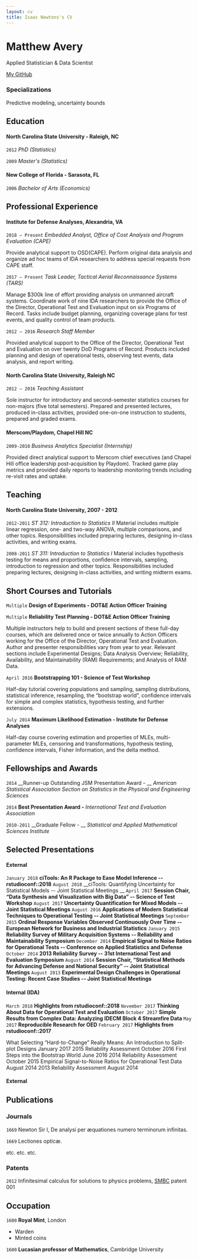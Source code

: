 ```yaml
---
layout: cv
title: Isaac Newtons's CV
---
```

# Matthew Avery
Applied Statistician & Data Scientist

<div id="webaddress">
<a href="https://github.com/matthewravery">My GitHub</a>
</div>


### Specializations

Predictive modeling, uncertainty bounds

## Education

#### North Carolina State University - Raleigh, NC
`2012`
_PhD (Statistics)_

`2009`
_Master's (Statistics)_

#### New College of Florida - Sarasota, FL

`2006`
_Bachelor of Arts (Economics)_

## Professional Experience

#### Institute for Defense Analyses, Alexandria, VA
`2018 – Present` _Embedded Analyst, Office of Cost Analysis and Program Evaluation (CAPE)_

Provide analytical support to OSD(CAPE). Perform original data analysis and organize ad hoc teams of IDA researchers to address special requests from CAPE staff. 

`2017 – Present` _Task Leader, Tactical Aerial Reconnaissance Systems (TARS)_

Manage $300k line of effort providing analysis on unmanned aircraft systems. Coordinate work of nine IDA researchers to provide the Office of the Director, Operational Test and Evaluation input on six Programs of Record. Tasks include budget planning, organizing coverage plans for test events, and quality control of team products. 

`2012 – 2016` _Research Staff Member_

Provided analytical support to the Office of the Director, Operational Test and Evaluation on over twenty DoD Programs of Record. Products included planning and design of operational tests, observing test events, data analysis, and report writing.

#### North Carolina State University, Raleigh NC

`2012 – 2016` _Teaching Assistant_

Sole instructor for introductory and second-semester statistics courses for non-majors (five total semesters). Prepared and presented lectures, produced in-class activities, provided one-on-one instruction to students, prepared and graded exams.

#### Merscom/Playdom, Chapel Hill NC

`2009-2010` _Business Analytics Specialist (Internship)_

Provided direct analytical support to Merscom chief executives (and Chapel Hill office leadership post-acquisition by Playdom). Tracked game play metrics and provided daily reports to leadership monitoring trends including re-visit rates and uptake. 

## Teaching

#### North Carolina State University, 2007 - 2012

`2012-2011` _ST 312: Introduction to Statistics II_
Material includes multiple linear regression, one- and two-way ANOVA, multiple comparisons, and other topics. Responsibilities included preparing lectures, designing in-class activities, and writing exams. 

`2008-2011`  _ST 311: Introduction to Statistics I_
Material includes hypothesis testing for means and proportions, confidence intervals, sampling, introduction to regression and other topics. Responsibilities included preparing lectures, designing in-class activities, and writing midterm exams.

## Short Courses and Tutorials

`Multiple` __Design of Experiments - DOT&E Action Officer Training__

`Multiple` __Reliability Test Planning - DOT&E Action Officer Training__

Multiple instructors help to build and present sections of these full-day courses, which are delivered once or twice annually to Action Officers working for the Office of the Director, Operational Test and Evaluation. Author and presenter responsibilities vary from year to year. Relevant sections include Experimental Designs; Data Analysis Overview; Reliability, Availability, and Maintainability (RAM) Requirements; and Analysis of RAM Data.

`April 2016` __Bootstrapping 101 - Science of Test Workshop__

Half-day tutorial covering populations and sampling, sampling distributions, statistical inference, resampling, the “bootstrap world”, confidence intervals for simple and complex statistics, hypothesis testing, and further extensions. 

`July 2014` __Maximum Likelihood Estimation - Institute for Defense Analyses__

Half-day course covering estimation and properties of MLEs, multi-parameter MLEs, censoring and transformations, hypothesis testing, confidence intervals, Fisher Information, and the delta method.

## Fellowships and Awards

`2014` __Runner-up Outstanding JSM Presentation Award - __ _American Statistical Association Section on Statistics in the Physical and Engineering Sciences_

`2014` __Best Presentation Award -__ _International Test and Evaluation Association_

`2010-2011` __Graduate Fellow - __ _Statistical and Applied Mathematical Sciences Institute_

## Selected Presentations

#### External 

`January 2018` __ciTools: An R Package to Ease Model Inference -- rstudioconf::2018__
`August 2018` __ciTools: Quantifying Uncertainty for Statistical Models -- Joint Statistical Meetings __
`April 2017` __Session Chair, “Data Synthesis and Visualization with Big Data” -- Science of Test Workshop__
`August 2017` __Uncertainty Quantification for Mixed Models -- Joint Statistical Meetings__
`August 2016` __Applications of Modern Statistical Techniques to Operational Testing -- Joint Statistical Meetings__
`September 2015` __Ordinal Response Variables Observed Continuously Over Time -- European Network for Business and Industrial Statistics__ 
`January 2015` __Reliability Survey of Military Acquisition Systems -- Reliability and Maintainability Symposium__
`December 2014` __Empirical Signal to Noise Ratios for Operational Tests -- Conference on Applied Statistics and Defense__
`October 2014` __2013 Reliability Survey -- 31st International Test and Evaluation Symposium__
`August 2014` __Session Chair, “Statistical Methods for Advancing Defense and National Security” -- Joint Statistical Meetings__ 
`August 2013` __Experimental Design Challenges in Operational Testing:  Recent Case Studies -- Joint Statistical Meetings__

#### Internal (IDA)
`March 2018` __Highlights from rstudioconf::2018__
`November 2017` __Thinking About Data for Operational Test and Evaluation__
`October 2017` __Simple Results from Complex Data:  Analyzing IDECM Block 4 Streamfire Data__
`May 2017` __Reproducible Research for OED__
`February 2017` __Highlights from rstudioconf::2017__

What Selecting “Hard-to-Change” Really Means:  An Introduction to Split-plot Designs
January 2017
2015 Reliability Assessment
October 2016
First Steps into the Bootstrap World
June 2016
2014 Reliability Assessment
October 2015
Empirical Signal-to-Noise Ratios for Operational Test Data
August 2014
2013 Reliability Assessment
August 2014
#### External


## Publications

<!-- A list is also available [online](http://scholar.google.co.uk/citations?user=LTOTl0YAAAAJ) -->

### Journals

`1669`
Newton Sir I, De analysi per æquationes numero terminorum infinitas. 

`1669`
Lectiones opticæ.

etc. etc. etc.

### Patents

`2012`
Infinitesimal calculus for solutions to physics problems, [SMBC](http://www.techdirt.com/articles/20121011/09312820678/if-patents-had-been-around-time-newton.shtml) patent 001


## Occupation

`1600`
__Royal Mint__, London

- Warden
- Minted coins

`1600`
__Lucasian professor of Mathematics__, Cambridge University



<!-- ### Footer

Last updated: May 2013 -->


